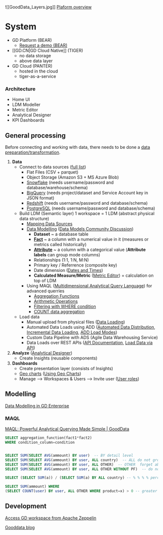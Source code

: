 ![[GoodData_Layers.jpg]]
[Plaform overview](https://help.gooddata.com/doc/free/en/expand-your-gooddata-platform/gooddata-platform-overview)


# System 

- GD Platform (BEAR)
	- [Request a demo (BEAR)](https://www.gooddata.com/request-a-demo/)
- [[GD.CN|GD Cloud Native]] (TIGER)
	- no data storage
	- above data layer
- GD Cloud (PANTER)
	- hosted in the cloud
	- tiger-as-a-service

### Architecture

- Home UI
- LDM Modeller
- Metric Editor
- Analytical Designer
- KPI Dashboards


## General processing

Before connecting and working with data, there needs to be done a [data preparation/transformation](https://help.gooddata.com/doc/growth/en/data-integration/data-preparation-and-distribution/data-preparation-and-distribution-pipeline).

1. **Data**
	- Connect to data sources ([full list](https://help.gooddata.com/doc/growth/en/data-integration/data-preparation-and-distribution/direct-data-distribution-from-data-warehouses-and-object-storage-services#DirectDataDistributionfromDataWarehousesandObjectStorageServices-SupportedDataWarehousesandObjectStorageServices))
		- Flat Files (CSV + parquet) 
		- Object Storage (Amazon S3 + MS Azure Blob)
		- [Snowflake](https://help.gooddata.com/doc/free/en/data-integration/data-preparation-and-distribution/direct-data-distribution-from-data-warehouses-and-object-storage-services/gooddata-snowflake-integration-details) (needs username/password and database/warehouse/schema)
		- [BigQuery](https://help.gooddata.com/doc/free/en/data-integration/data-preparation-and-distribution/direct-data-distribution-from-data-warehouses-and-object-storage-services/gooddata-bigquery-integration-details) (needs project/dataset and Service Account key in JSON format)
		- [Redshift](https://help.gooddata.com/doc/free/en/data-integration/data-preparation-and-distribution/direct-data-distribution-from-data-warehouses-and-object-storage-services/gooddata-redshift-integration-details) (needs username/password and database/schema)
		- [PostgreSQL](https://help.gooddata.com/doc/free/en/data-integration/data-preparation-and-distribution/direct-data-distribution-from-data-warehouses-and-object-storage-services/gooddata-postgresql-integration-details) (needs username/password and database/schema)
	- Build LDM (Semantic layer) 1 workspace = 1 LDM (abstract physical data structure)
		- [Mapping Data Sources](https://community.gooddata.com/data-sources-kb-articles-47/mapping-your-source-data-to-a-workspace-199)
		- [Data Modelling](https://help.gooddata.com/doc/enterprise/en/data-integration/data-modeling-in-gooddata) ([Data Models Community Discussion](https://community.gooddata.com/data-models-58))
			- **Dataset** ~ a database table
			- **[Fact](https://help.gooddata.com/doc/enterprise/en/data-integration/data-modeling-in-gooddata/logical-data-model-components-in-gooddata/facts-in-logical-data-models)** ~ a column with a numerical value in it (measures or metrics called historically)
			- **[Attribute](https://help.gooddata.com/doc/enterprise/en/data-integration/data-modeling-in-gooddata/logical-data-model-components-in-gooddata/attributes-in-logical-data-models)** ~ a column with a categorical value (**Attribute labels** can group mode columns)
			- Relationships (1:1, 1:N, M:N)
			- Primary key / Referrence (composite key)
			- Date dimension ([Dates and Times](https://help.gooddata.com/doc/enterprise/en/dashboards-and-insights/dates-and-times))
			- **Calculated Measure/Metric** ([Metric Editor](https://help.gooddata.com/doc/enterprise/en/how-to-get-started-with-gooddata/create-metrics/create-and-save-a-metric?pageId=81961865)) = calculation on top of LDM
		- Using MAQL ([Multidimensional Analytical Query Language](https://help.gooddata.com/doc/enterprise/en/dashboards-and-insights/maql-analytical-query-language)) for advanced querries
			- [Aggregation Functions](https://help.gooddata.com/doc/enterprise/en/dashboards-and-insights/maql-analytical-query-language/maql-expression-reference/aggregation-functions)
			- [Arithmetic Operations](https://help.gooddata.com/doc/enterprise/en/dashboards-and-insights/maql-analytical-query-language/maql-expression-reference/numeric-functions/arithmetic-operations)
			- [Filtering with WHERE condition](https://help.gooddata.com/doc/enterprise/en/dashboards-and-insights/maql-analytical-query-language/maql-expression-reference/filter-expressions/filtering-with-the-where-clause)
			- [COUNT data aggregation](https://help.gooddata.com/doc/enterprise/en/dashboards-and-insights/maql-analytical-query-language/maql-expression-reference/aggregation-functions/count)
	- Load data
		- Manual upload from physical files ([Data Loading](https://help.gooddata.com/doc/enterprise/en/how-to-get-started-with-gooddata/load-data))
		- Automated Data Loads using ADD ([Automated Data Distribution](https://community.gooddata.com/data-sources-kb-articles-47/add-distributing-data-to-multiple-workspaces-197), [Incremental Data Loading](https://community.gooddata.com/data-sources-kb-articles-47/add-incremental-data-loading-198), [ADD Load Modes](https://help.gooddata.com/doc/free/en/data-integration/data-preparation-and-distribution/direct-data-distribution-from-data-warehouses-and-object-storage-services/automated-data-distribution-v2-for-data-warehouses/load-modes-in-automated-data-distribution-v2-for-data-warehouses))
		- Custom Data Pipeline with ADS (Agile Data Warehousing Service)
		- Data Loads over REST APIs ([API Documentation](https://help.gooddata.com/doc/growth/en/expand-your-gooddata-platform/api-reference#/reference/data-integration/manage-executions-for-a-process/execute-a-process), [Load Data via API](https://help.gooddata.com/doc/free/en/data-integration/data-preparation-and-distribution/additional-data-load-reference/loading-data-via-rest-api))
2. **Analyze** ([Analytical Designer](https://help.gooddata.com/doc/enterprise/en/how-to-get-started-with-gooddata/add-insights-and-dashboards/create-an-insight?pageId=81961834))
	- Create Insights (reusable components)
3. **Dashboards**
	- Create presentation layer (consists of Insights)
	- [Geo charts](https://help.gooddata.com/doc/enterprise/en/dashboards-and-insights/analytical-designer/visualize-your-data/insight-types/geo-charts-pushpins) ([Using Geo Charts](https://www.gooddata.com/blog/using-geo-charts-gooddata-technical-overview/))
	- Manage --> Workspaces & Users --> Invite user ([User roles](https://help.gooddata.com/doc/enterprise/en/workspace-and-user-administration/managing-users-in-workspaces/user-roles))


## Modelling

[Data Modelling in GD Enterprise](https://help.gooddata.com/doc/enterprise/en/data-integration/data-modeling-in-gooddata)

### MAQL

[MAQL: Powerful Analytical Querying Made Simple | GoodData](https://www.gooddata.com/blog/maql-powerful-analytical-querying-made-simple/)


```sql
SELECT aggregation_function(fact1*fact2)
WHERE condition_column=condition


SELECT SUM(SELECT AVG(ammount) BY user)  -- BY detail level
SELECT SUM(SELECT AVG(ammount) BY user, ALL country)  -- ALL do not group by
SELECT SUM(SELECT AVG(ammount) BY user, ALL OTHER)  -- OTHER  forget about the rest
SELECT SUM(SELECT AVG(ammount) BY user, ALL OTHER WITHOUT PF)  -- do not apply any filter (even not primry dashboard filter)

SELECT (SELECT SUM(a)) / (SELECT SUM(a) BY ALL country) -- % % % % percentage

SELECT SUM(ammount) WHERE
(SELECT COUNT(user) BY user, ALL OTHER WHERE product=x) > 0 -- greater than

```

## Development

[Access GD workspace from Apache Zeppelin](https://medium.com/gooddata-developers/accessing-gooddata-workspace-from-apache-zeppelin-notebook-a057856030e6)




[Gooddata blog](https://padak.posthaven.com/tag/gooddata)
